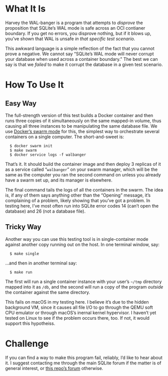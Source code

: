 # What It Is

Harvey the WAL-banger is a program that attempts to *disprove* the
proposition that SQLite’s WAL mode is safe across an OCI contianer
boundary.  If you get no errors, you disprove nothing, but if it blows
up, you’ve shown that WAL is unsafe *in that specific test scenario.*

This awkward language is a simple reflection of the fact that you cannot
prove a negative.  We cannot say “SQLite’s WAL mode will never corrupt
your database when used across a container boundary.”  The best we can
say is that we *failed* to make it corrupt the database in a given test
scenario.


# How To Use It

## Easy Way

The full-strength version of this test builds a Docker container and
then runs three copies of it simultaneously on the same mapped-in
volume, thus causing all three instances to be manipulating the same
database file.  We use [Docker’s swarm mode][dsm] for this, the simplest
way to orchestrate several containers on a single computer.  The
short-and-sweet is:

```shell
  $ docker swarm init
  $ make swarm
  $ docker service logs -f walbanger
```

That’s it.  It should build the container image and then deploy 3
replicas of it as a service called “`walbanger`” on your swarm manager,
which will be the same as the computer you ran the second command on
unless you already have a swarm set up, and its manager is elsewhere.

The final command tails the logs of all the containers in the swarm.
The idea is, if any of them says anything other than the “Opening”
message, it’s complaining of a problem, likely showing that you’ve got a
problem. In testing here, I’ve most often run into SQLite error codes 14
(can’t open the database) and 26 (not a database file).


## Tricky Way

Another way you can use this testing tool is in single-container mode
against another copy running out on the host.  In one terminal window,
say:

```she]l
  $ make single
```

…and then in another terminal say:

```
  $ make run
```

The first will run a single container instance with your user’s `~/tmp`
directory mapped into it as `/db`, and the second will run a copy of the
program *outside* the container against the same directory.

This fails on macOS in my testing here. I believe it’s due to the hidden
background VM, since it causes all file I/O to go through the QEMU soft
CPU emulator or through macOS’s inernal kernel hypervisor.  I haven’t
yet tested on Linux to see if the problem occurs there, too.  If not, it
would support this hypotheiss.


# Challenge

If you can find a way to make this program fail, reliably, I’d like to
hear about it. I suggest contacting me through the main SQLite forum if
the matter is of general interest, or [this repo’s forum][for]
otherwise.

[dsm]: https://docs.docker.com/engine/swarm/
[for]: https://tangentsoft.com/sqlite/forum
